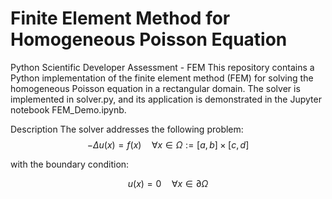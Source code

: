 # Finite Element Method for Homogeneous Poisson Equation

Python Scientific Developer Assessment - FEM 
This repository contains a Python implementation of the finite element method (FEM) for solving the homogeneous Poisson equation in a rectangular domain. The solver is implemented in solver.py, and its application is demonstrated in the Jupyter notebook FEM_Demo.ipynb.

Description
The solver addresses the following problem:
$$
-Δu(x) = f(x) \quad \forall x \in \Omega := [a, b] \times [c, d]
$$

with the boundary condition:

$$
u(x) = 0 \quad \forall x \in \partial\Omega
$$




